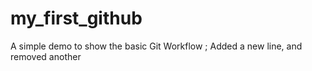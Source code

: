 # my_first_github
A simple demo to show the basic Git Workflow ;
Added a new line,
and removed another